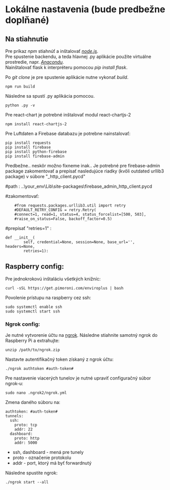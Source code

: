 # Lokálne nastavenia (bude predbežne doplňané)

## Na stiahnutie

Pre príkaz _npm_ stiahnúť a inštalovať [_node.js_](https://nodejs.org/en/download/).  
Pre spustenie backendu, a teda hlavnej .py aplikácie použite virtuálne prostredie, napr. [_Anacondu_](https://docs.anaconda.com/anaconda/install/windows/).  
Nainštalovať flask k interpréteru pomocou _pip install flask_.

Po _git clone_ je pre spustenie aplikácie nutne vykonať _build_.

```
npm run build
```

Následne sa spustí .py aplikácia pomocou.

```
python .py -v
```

Pre react-chart je potrebné inštalovať modul react-chartjs-2

```
npm install react-chartjs-2
```

Pre Luftdaten a Firebase databazu je potrebne nainstalovať:

```
pip install requests
pip install firebase
pip install python-firebase
pip install firebase-admin
```

Predbežne.. neskôr možno fixneme inak..
Je potrebné pre firebase-admin package zakomentovať a prepísať nasledujúce riadky (kvôli outdated urllib3 package)
v súbore "\_http_client.pycd"

#path : ..\your_env\Lib\site-packages\firebase_admin_http_client.pycd

#zakomentovať:

```
    #from requests.packages.urllib3.util import retry
    #DEFAULT_RETRY_CONFIG = retry.Retry(
    #connect=1, read=1, status=4, status_forcelist=[500, 503],
    #raise_on_status=False, backoff_factor=0.5)
```

#prepísať "retries=1" :

```
def __init__(
        self, credential=None, session=None, base_url='', headers=None,
        retries=1):
```

## Raspberry config:

Pre jednokrokovú inštaláciu všetkých knižníc:

```
curl -sSL https://get.pimoroni.com/enviroplus | bash
```

Povolenie prístupu na raspberry cez ssh:

```
sudo systemctl enable ssh
sudo systemctl start ssh
```

### Ngrok config:

Je nutné vytvorenie účtu na [ngrok](https://ngrok.com). Následne stiahnite samotný ngrok do Raspberry Pi a extrahujte:

```
unzip /path/to/ngrok.zip
```

Nastavte autentifikačný token získaný z ngrok účtu:

```
./ngrok authtoken #auth-token#
```

Pre nastavenie viacerých tunelov je nutné upraviť configuračný súbor ngrok-u:

```
sudo nano .ngrok2/ngrok.yml
```

Zmena daného súboru na:

```
authtoken: #auth-token#
tunnels:
  ssh:
    proto: tcp
    addr: 22
  dashboard:
    proto: http
    addr: 5000
```

- ssh, dashboard - mená pre tunely
- proto - označenie protokolu
- addr - port, ktorý má byť forwardnutý

Následne spustite ngrok:

```
./ngrok start --all
```
